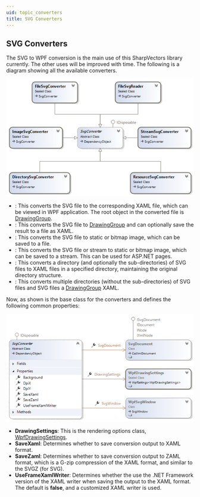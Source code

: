 ```yaml
---
uid: topic_converters
title: SVG Converters
---
```


## SVG Converters
The SVG to WPF conversion is the main use of this SharpVectors library currently. The other uses will be improved with time.
The following is a diagram showing all the available converters.

![](../images/converters.png)

* **[](xref:SharpVectors.Converters.FileSvgConverter)**: This converts the SVG file to the corresponding XAML file, which can be viewed in WPF application. The root object in the converted file is [DrawingGroup](xref:System.Windows.Media.DrawingGroup).
* **[](xref:SharpVectors.Converters.FileSvgReader)**: This converts the SVG file to [DrawingGroup](xref:System.Windows.Media.DrawingGroup) and can optionally save the result to a file as XAML. 
* **[](xref:SharpVectors.Converters.ImageSvgConverter)**: This converts the SVG file to static or bitmap image, which can be saved to a file.
* **[](xref:SharpVectors.Converters.StreamSvgConverter)**: This converts the SVG file or stream to static or bitmap image, which can be saved to a stream. This can be used for ASP.NET pages.
* **[](xref:SharpVectors.Converters.DirectorySvgConverter)**: This converts a directory (and optionally the sub-directories) of SVG files to XAML files in a specified directory, maintaining the original directory structure.
* **[](xref:SharpVectors.Converters.ResourceSvgConverter)**: This converts multiple directories (without the sub-directories) of SVG files and SVG files a [DrawingGroup](xref:System.Windows.ResourceDictionary) XAML.

Now, as shown **[](xref:SharpVectors.Converters.SvgConverter)** is the base class for the converters and defines the following common properties:

![](../images/svgconverter.png)

* **DrawingSettings**: This is the rendering options class, [WpfDrawingSettings](xref:SharpVectors.Renderers.Wpf.WpfDrawingSettings).
* **SaveXaml**: Determines whether to save conversion output to XAML format.
* **SaveZaml**: Determines whether to save conversion output to ZAML format, which is a G-zip compression of the XAML format, and similar to the SVGZ (for SVG).
* **UseFrameXamlWriter**: Determines whether the use the .NET Framework version of the XAML writer when saving the output to the XAML format. The default is **false**, and a customized XAML writer is used.
